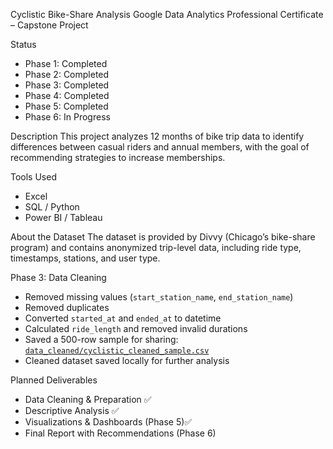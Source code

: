 Cyclistic Bike-Share Analysis
Google Data Analytics Professional Certificate – Capstone Project

Status
- Phase 1: Completed
- Phase 2: Completed
- Phase 3: Completed
- Phase 4: Completed
- Phase 5: Completed
- Phase 6: In Progress

Description
This project analyzes 12 months of bike trip data to identify differences between casual riders and annual members, with the goal of recommending strategies to increase memberships.

Tools Used
- Excel
- SQL / Python
- Power BI / Tableau

About the Dataset
The dataset is provided by Divvy (Chicago’s bike-share program) and contains anonymized trip-level data, including ride type, timestamps, stations, and user type.

Phase 3: Data Cleaning
- Removed missing values (`start_station_name`, `end_station_name`)
- Removed duplicates
- Converted `started_at` and `ended_at` to datetime
- Calculated `ride_length` and removed invalid durations
- Saved a 500-row sample for sharing: [`data_cleaned/cyclistic_cleaned_sample.csv`](data_cleaned/cyclistic_cleaned_sample.csv)
- Cleaned dataset saved locally for further analysis

Planned Deliverables
- Data Cleaning & Preparation ✅
- Descriptive Analysis ✅
- Visualizations & Dashboards (Phase 5)✅
- Final Report with Recommendations (Phase 6)
